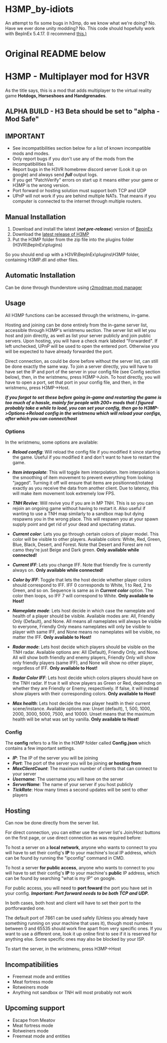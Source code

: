 # H3MP_by-idiots
An attempt to fix some bugs in h3mp, do we know what we're doing? No.
Have we ever done unity modding? No.
This code should hopefully work with BepInEx 5.4.17. (I recommend [this.)](https://thunderstore.io/c/h3vr/p/BepInEx/BepInExPack_H3VR/)

# Original README below


# H3MP - Multiplayer mod for H3VR

As the title says, this is a mod that adds multiplayer to the virtual reality game **Hotdogs, Horseshoes and Handgrenades**.

## ALPHA BUILD - H3 Beta should be set to "alpha - Mod Safe"

## IMPORTANT

- See incompatibilities section below for a list of known incompatible mods and modes.
- Only report bugs if you don't use any of the mods from the incompatibilities list.
- Report bugs in the H3VR homebrew discord server (Look it up on google) and always send **_full_** output logs.
- If you get "PatchVerify" errors on start up it means either your game or H3MP is the wrong version.
- Port forward or hosting solution must support both TCP and UDP
- UPnP will not work if you are behind multiple NATs. That means if you computer is connected to the internet through multiple routers.

## Manual Installation

1. Download and install the latest (**_not pre-release_**) version of [BepinEx](https://github.com/BepInEx/BepInEx/releases)
2. Download the [latest release of H3MP](https://github.com/TommySoucy/H3MP/releases)
3. Put the H3MP folder from the zip file into the plugins folder (H3VR\BepInEx\plugins)

So you should end up with a H3VR\BepInEx\plugins\H3MP folder, containing H3MP.dll and other files.

## Automatic Installation

Can be done through thunderstore using [r2modman mod manager](https://h3vr.thunderstore.io/package/ebkr/r2modman/)

## Usage

All H3MP functions can be accessed through the wristmenu, in-game.

Hosting and joining can be done entirely from the in-game server list, accessible through H3MP's wristmenu section.
The server list will let you host and join directly, as well as list your server publicly and join public servers.
Upon hosting, you will have a check mark labeled "Forwarded". If left unchecked, UPnP will be used to open the entered port. Otherwise you will be expected to have already forwarded the port.

Direct connection, as could be done before without the server list, can still be done exactly the same way.
To join a server directly, you will have to have set the IP and port of the server in your config file (see Config section below), then, in the wristmenu, press H3MP->Join.
To host directly, you will have to open a port, set that port in your config file, and then, in the wristmenu, press H3MP->Host.

**_If you forgot to set these before going in-game and restarting the game is too much of a hassle, mainly for people with 200+ mods that I figured probably take a while to load, you can set your config, then go to H3MP->Options->Reload config in the wristmenu which will reload your configs, after which you can connect/host_**

### Options

In the wristmenu, some options are available:

- **_Reload config_**: Will reload the config file if you modified it since starting the game. Useful if you modified it and don't want to have to restart the game.

- **_Item interpolate_**: This will toggle item interpolation. Item interpolation is the smoothing of item movement to prevent everything from looking "jagged". Turning it off will ensure that items are positionned/rotated exactly as you receive the data from another client. Due to latency, this will make item movement look extremely low FPS.

- **_TNH Revive_**: Will revive you if you are in MP TNH. This is so you can rejoin an ongoing game without having to restart it. Also useful if wanting to use a TNH map similarly to a sandbox map but dying respawns you in the wrong place. This will respawn you at your spawn supply point and get rid of your dead and spectating status.

- **_Current color_**: Lets you go through certain colors of player model. This color will be visible to other players. Available colors: White, Red, Green, Blue, Black, Desert, and Forest. Note that Desert and Forest are not camo they're just Beige and Dark green. **Only available while connected!**

- **_Current IFF_**: Lets you change IFF. Note that friendly fire is currently always on. **Only available while connected!**

- **_Color by IFF_**: Toggle that lets the host decide whether player colors should correspond to IFF. IFF 0 corresponds to White, 1 to Red, 2 to Green, and so on. Sequence is same as in **_Current color_** option. The color then loops, so IFF 7 will correspond to White. **Only available to Host!**

- **_Nameplate mode_**: Lets host decide in which case the nameplate and health of a player should be visible. Available modes are: All, Friendly Only (Default), and None. All means all nameplates will always be visible to everyone, Friendly Only means nameplates will only be visible to player with same IFF, and None means no nameplates will be visible, no matter the IFF. **Only available to Host!**

- **_Radar mode_**: Lets host decide which players should be visible on the TNH radar. Available options are: All (Default), Friendly Only, and None. All will show both friendly and enemy players, Friendly Only will show only friendly players (same IFF), and None will show no other player, regardless of IFF. **Only available to Host!**

- **_Radar Color IFF_**: Lets host decide which colors players should have on the TNH radar. If true it will show players as Green or Red, depending on whether they are Friendly or Enemy, respectively. If false, it will instead show players with their corresponding colors. **Only available to Host!**

- **_Max health_**: Lets host decide the max player health in their current scene/instance. Available options are: Unset (default), 1, 500, 1000, 2000, 3000, 5000, 7500, and 10000. Unset means that the maximum health will be what was set by vanilla. **Only available to Host!**

### Config

The **config** refers to a file in the H3MP folder called **Config.json** which contains a few important settings.

- **_IP_**: The IP of the server you will be joining
- **_Port_**: The port of the server you will be joining **or hosting from**
- **_MaxClientCount_**: The maximum number of clients that can connect to your server
- **_Username_**: The username you will have on the server
- **_ServerName_**: The name of your server if you host publicly
- **_TickRate_**: How many times a second updates will be sent to other players

## Hosting

Can now be done directly from the server list.

For direct connection, you can either use the server list's Join/Host buttons on the first page, or use direct connection as was required before:

To host a server on a **local network**, anyone who wants to connect to you will have to set their config's **IP** to your machine's local IP address, which can be found by running the "ipconfig" command in CMD.

To host a server **for public access**, anyone who wants to connect to you will have to set their config's **IP** to your machine's **public** IP address, which can be found by searching "what is my IP" on google.

For public access, you will need to **port foward** the port you have set in your config. **_Important: Port forward needs to be both TCP and UDP._**

In both cases, both host and client will have to set their port to the portforwarded one.

The default port of 7861 can be used safely (Unless you already have something running on your machine that uses it), though most numbers between 0 and 65535 should work fine apart from very specific ones. If you want to use a different one, look it up online first to see if it is reserved for anything else. Some specific ones may also be blocked by your ISP.

To start the server, in the wristmenu, press H3MP->Host

## Incompatibilities

- Freemeat mode and entities
- Meat fortress mode
- Rotweiners mode
- Anything not sandbox or TNH will most probably not work

## Upcoming support

- Escape from Meatov
- Meat fortress mode
- Rotweiners mode
- Freemeat mode and entities
